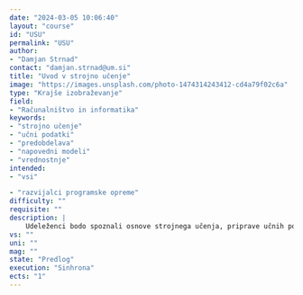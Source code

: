 ```yaml
---
date: "2024-03-05 10:06:40"
layout: "course"
id: "USU"
permalink: "USU"
author:
- "Damjan Strnad"
contact: "damjan.strnad@um.si"
title: "Uvod v strojno učenje"
image: "https://images.unsplash.com/photo-1474314243412-cd4a79f02c6a"
type: "Krajše izobraževanje"
field:
- "Računalništvo in informatika"
keywords:
- "strojno učenje"
- "učni podatki"
- "predobdelava"
- "napovedni modeli"
- "vrednostnje"
intended:
- "vsi"

- "razvijalci programske opreme"
difficulty: ""
requisite: ""
description: |
    Udeleženci bodo spoznali osnove strojnega učenja, priprave učnih podatkov, izbire značilnic in tipa napovednega modela, gradnje, učenja in vrednotenja naučenih modelov. V okviru priprave podatkov bodo spoznali tehnike predobdelave učnih podatkov, ki vključuje čiščenje, zaznavanje izstopajočih vrednosti in nadomeščanje manjkajočih vrednosti. Uporabili bodo nekatere osnovne algoritme analize vzorcev v podatkih, ter izvedli zmanjšanje dimenzije in vizualizacijo podatkov. Na tej stopnji se bodo udeleženci seznanili s preprostejšimi modeli strojnega učenja kot sta linearna in logistična regresija, Bayesov klasifikator in odločitvena (klasifikacijska in regresijska) drevesa. Pridobljeno znanje bodo preizkusili pri izgradnji enega ali več napovednih modelov za izbrano podatkovno zbirko, za kar bodo uporabili obstoječa prosto-dostopna orodja.
vs: ""
uni: ""
mag: ""
state: "Predlog"
execution: "Sinhrona"
ects: "1"
---
```

